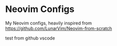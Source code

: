 # Neovim Configs

My Neovim configs, heavily inspired from https://github.com/LunarVim/Neovim-from-scratch

test from github vscode